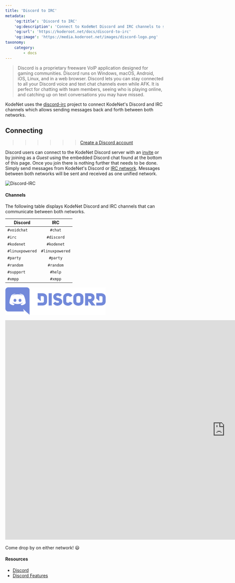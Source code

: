 ```yaml
---
title: 'Discord to IRC'
metadata:
    'og:title': 'Discord to IRC'
    'og:description': 'Connect to KodeNet Discord and IRC channels to send messages back and forth between both networks.'
    'og:url': 'https://koderoot.net/docs/discord-to-irc'
    'og:image': 'https://media.koderoot.net/images/discord-logo.png'
taxonomy:
    category:
        - docs
---
```

>Discord is a proprietary freeware VoIP application designed for gaming communities. Discord runs on Windows, macOS, Android, iOS, Linux, and in a web browser. Discord lets you can stay connected to all your Discord voice and text chat channels even while AFK. It is perfect for chatting with team members, seeing who is playing online, and catching up on text conversations you may have missed.

KodeNet uses the [discord-irc](https://github.com/reactiflux/discord-irc) project to connect KodeNet's Discord and IRC channels which allows sending messages back and forth between both networks.

## Connecting
>>>>>> [Create a Discord account](https://discordapp.com/register)

Discord users can connect to the KodeNet Discord server with an [invite](https://discord.gg/HCzScbX) or by joining as a _Guest_ using the embedded Discord chat found at the bottom of this page. Once you join there is nothing further that needs to be done. Simply send messages from KodeNet's Discord or [IRC network](https://www.koderoot.net/docs/irc/info). Messages between both networks will be sent and received as one unified network.

![Discord-IRC](/media/discord-to-irc/connect/discord-irc.gif)

#### Channels
The following table displays KodeNet Discord and IRC channels that can communicate between both networks.

| Discord         | IRC             |
| ----------------|:---------------:|
| `#voidchat`     | `#chat`         |
| `#irc`          | `#discord`      |
| `#kodenet`      | `#kodenet`      |
| `#linuxpowered` | `#linuxpowered` |
| `#party`        | `#party`        |
| `#random`       | `#random`       |
| `#support`      | `#help`         |
| `#xmpp`         | `#xmpp`         |

![Disord Logo](discord_logo.png)
<iframe src="https://titanembeds.com/embed/389977057829847042?theme=DiscordDark&defaultchannel=kodenet&username=WebGuest" height="700" width="1400" frameborder="0"></iframe>

Come drop by on either network! 😃

#### Resources
* [Discord](https://en.wikipedia.org/wiki/Discord_(software))
* [Discord Features](https://discordapp.com/features)
